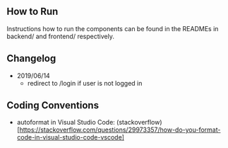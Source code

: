 ## How to Run
Instructions how to run the components can be found in the READMEs in backend/ and frontend/ respectively.


## Changelog

- 2019/06/14
  - redirect to /login if user is not logged in


## Coding Conventions

- autoformat in Visual Studio Code: (stackoverflow)[https://stackoverflow.com/questions/29973357/how-do-you-format-code-in-visual-studio-code-vscode]
